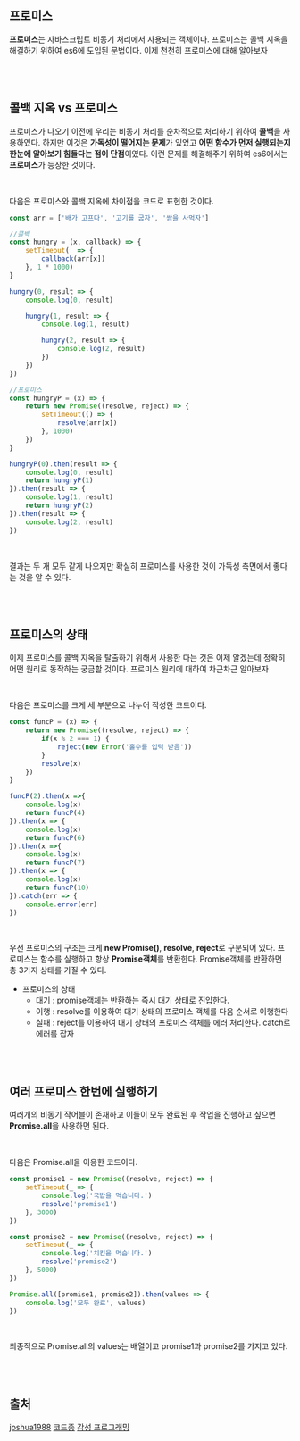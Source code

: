 ## 프로미스

**프로미스**는 자바스크립트 비동기 처리에서 사용되는 객체이다. 프로미스는 콜백 지옥을 해결하기 위하여 es6에 도입된 문법이다. 이제 천천히 프로미스에 대해 알아보자

<br>

<br>



## 콜백 지옥 vs 프로미스

프로미스가 나오기 이전에 우리는 비동기 처리를 순차적으로 처리하기 위하여 **콜백**을 사용하였다. 하지만 이것은 **가독성이 떨어지는 문제**가 있었고 **어떤 함수가 먼저 실행되는지 한눈에 알아보기 힘들다는 점이 단점**이였다. 이런 문제를 해결해주기 위하여 es6에서는 **프로미스**가 등장한 것이다. 

<br>



다음은 프로미스와 콜백 지옥에 차이점을 코드로 표현한 것이다.

```javascript
const arr = ['배가 고프다', '고기를 굽자', '쌈을 사먹자']

//콜백
const hungry = (x, callback) => {
    setTimeout(_ => {
        callback(arr[x])
    }, 1 * 1000)
}

hungry(0, result => {
    console.log(0, result)

    hungry(1, result => {
        console.log(1, result)

        hungry(2, result => {
            console.log(2, result)
        })
    })
})

//프로미스
const hungryP = (x) => {
    return new Promise((resolve, reject) => {
        setTimeout(() => {
            resolve(arr[x])
        }, 1000)
    })
}

hungryP(0).then(result => {
    console.log(0, result)
    return hungryP(1)
}).then(result => {
    console.log(1, result)
    return hungryP(2)
}).then(result => {
    console.log(2, result)
})
```

<br>



결과는 두 개 모두 같게 나오지만 확실히 프로미스를 사용한 것이 가독성 측면에서 좋다는 것을 알 수 있다. 

<br>

<br>



## 프로미스의 상태

이제 프로미스를 콜백 지옥을 탈출하기 위해서 사용한 다는 것은 이제 알겠는데 정확히 어떤 원리로 동작하는 궁금할 것이다. 프로미스 원리에 대하여 차근차근 알아보자

<br>



다음은 프로미스를 크게 세 부분으로 나누어 작성한 코드이다.

```javascript
const funcP = (x) => {
    return new Promise((resolve, reject) => {
        if(x % 2 === 1) {
            reject(new Error('홀수를 입력 받음'))
        }
        resolve(x)
    })
}

funcP(2).then(x =>{
    console.log(x)
    return funcP(4)
}).then(x => {
    console.log(x)
    return funcP(6)
}).then(x =>{
    console.log(x)
    return funcP(7)
}).then(x => {
    console.log(x)
    return funcP(10)
}).catch(err => {
    console.error(err)
})
```

<br>



우선 프로미스의 구조는 크게 **new Promise()**, **resolve**, **reject**로 구분되어 있다. 프로미스는 함수를 실행하고 항상 **Promise객체**를 반환한다. Promise객체를 반환하면 총 3가지 상태를 가질 수 있다. 

* 프로미스의 상태
  * 대기 : promise객체는 반환하는 즉시 대기 상태로 진입한다.
  * 이행 : resolve를 이용하여 대기 상태의 프로미스 객체를 다음 순서로 이행한다
  * 실패 : reject를 이용하여 대기 상태의 프로미스 객체를 에러 처리한다. catch로 에러를 잡자

<br>

<br>



## 여러 프로미스 한번에 실행하기

여러개의 비동기 작어블이 존재하고 이들이 모두 완료된 후 작업을 진행하고 싶으면 **Promise.all**을 사용하면 된다.

<br>



다음은 Promise.all을 이용한 코드이다.

```javascript
const promise1 = new Promise((resolve, reject) => {
    setTimeout(_ => {
        console.log('국밥을 먹습니다.')
        resolve('promise1')
    }, 3000)
})

const promise2 = new Promise((resolve, reject) => {
    setTimeout(_ => {
        console.log('치킨을 먹습니다.')
        resolve('promise2')
    }, 5000)
})

Promise.all([promise1, promise2]).then(values => {
    console.log('모두 완료', values)
})
```

<br>



최종적으로 Promise.all의 values는 배열이고 promise1과 promise2를 가지고 있다.

<br>

<br>



## 출처

[joshua1988](https://joshua1988.github.io/web-development/javascript/promise-for-beginners/)
[코드종](https://www.youtube.com/watch?v=CA5EDD4Hjz4)
[감성 프로그래밍](https://programmingsummaries.tistory.com/325)

